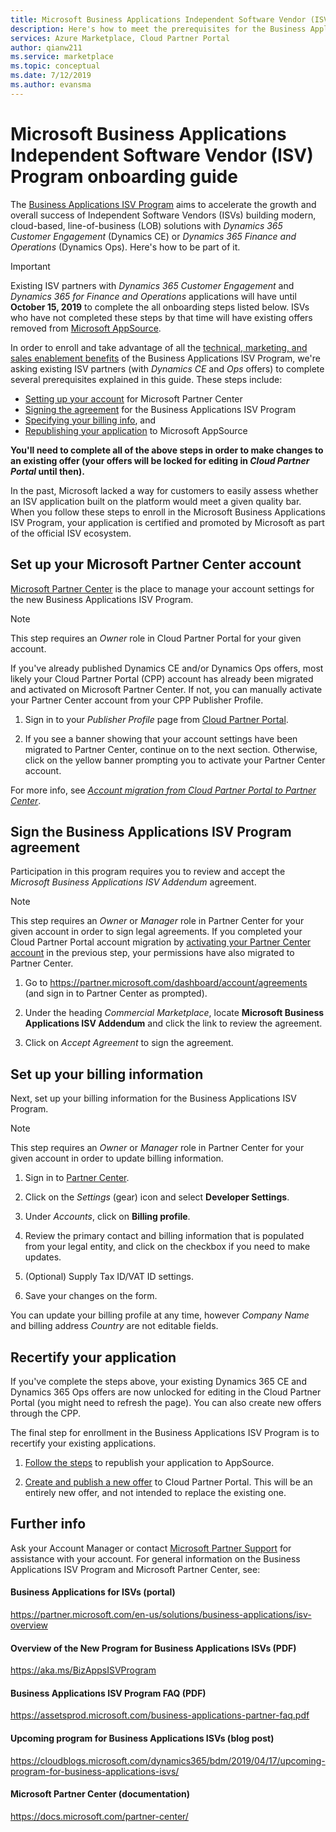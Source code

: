```yaml
---
title: Microsoft Business Applications Independent Software Vendor (ISV) Program onboarding guide
description: Here's how to meet the prerequisites for the Business Applications ISV Program.
services: Azure Marketplace, Cloud Partner Portal
author: qianw211
ms.service: marketplace
ms.topic: conceptual
ms.date: 7/12/2019
ms.author: evansma
---
```


# Microsoft Business Applications Independent Software Vendor (ISV) Program onboarding guide

The [Business Applications ISV Program](https://partner.microsoft.com/solutions/business-applications/isv-overview) aims to accelerate the growth and overall success of Independent Software Vendors (ISVs) building modern, cloud-based, line-of-business (LOB) solutions with *Dynamics 365 Customer Engagement* (Dynamics CE) or *Dynamics 365 Finance and Operations* (Dynamics Ops). Here's how to be part of it.

> [!IMPORTANT]
> Existing ISV partners with *Dynamics 365 Customer Engagement* and *Dynamics 365 for Finance and Operations* applications will have until **October 15, 2019** to complete the all onboarding steps listed below. ISVs who have not completed these steps by that time will have existing offers removed from [Microsoft AppSource](https://appsource.microsoft.com).

In order to enroll and take advantage of all the [technical, marketing, and sales enablement benefits](https://partner.microsoft.com/en-us/solutions/business-applications/isv-overview) of the Business Applications ISV Program, we're asking existing ISV partners (with *Dynamics CE* and *Ops* offers) to complete several prerequisites explained in this guide. These steps include: 

 - [Setting up your account](#set-up-your-microsoft-partner-center-account) for Microsoft Partner Center
 - [Signing the agreement](#sign-the-business-applications-isv-program-agreement) for the Business Applications ISV Program
 - [Specifying your billing info](#set-up-your-billing-information), and
 - [Republishing your application](#recertify-your-application) to Microsoft AppSource

 **You'll need to complete all of the above steps in order to make changes to an existing offer (your offers will be locked for editing in *Cloud Partner Portal* until then).**

In the past, Microsoft lacked a way for customers to easily assess whether an ISV application built on
the platform would meet a given quality bar. When you follow these steps to enroll in the Microsoft Business Applications ISV Program, your application is certified and promoted by Microsoft as part of the official ISV ecosystem.

## Set up your Microsoft Partner Center account

[Microsoft Partner Center](https://partner.microsoft.com) is the place to manage your account settings for the new Business Applications ISV Program.

> [!NOTE]
> This step requires an *Owner* role in Cloud Partner Portal for your given account.

If you've already published Dynamics CE and/or Dynamics Ops offers, most likely your Cloud Partner Portal (CPP) account has already been migrated and activated on Microsoft Partner Center. If not, you can manually activate your Partner Center account from your CPP Publisher Profile.

1. Sign in to your *Publisher Profile* page from [Cloud Partner Portal](https://cloudpartner.azure.com/).

2. If you see a banner showing that your account settings have been migrated to Partner Center, continue on to the next section. Otherwise, click on the yellow banner prompting you to activate your Partner Center account.

For more info, see [*Account migration from Cloud Partner Portal to Partner Center*](../partner-center-portal/account-migration-from-cpp-to-pc.md).

## Sign the Business Applications ISV Program agreement

Participation in this program requires you to review and accept the *Microsoft Business Applications ISV Addendum* agreement.

> [!NOTE]
> This step requires an *Owner* or *Manager* role in Partner Center for your given account in order to sign legal agreements. If you completed your Cloud Partner Portal account migration by [activating your Partner Center account](#set-up-your-microsoft-partner-center-account) in the previous step, your permissions have also migrated to Partner Center.

1. Go to https://partner.microsoft.com/dashboard/account/agreements (and sign in to Partner Center as prompted).

2. Under the heading *Commercial Marketplace*, locate **Microsoft Business Applications ISV Addendum** and click the link to review the agreement.

3. Click on *Accept Agreement* to sign the agreement.

## Set up your billing information

Next, set up your billing information for the Business Applications ISV Program.

> [!NOTE]
> This step requires an *Owner* or *Manager* role in Partner Center for your given account in order to update billing information.

1. Sign in to [Partner Center](https://partner.microsoft.com/dashboard).

2. Click on the *Settings* (gear) icon and select **Developer Settings**.

3. Under *Accounts*, click on **Billing profile**.

4. Review the primary contact and billing information that is populated from your legal entity, and click on the checkbox if you need to make updates.

5. (Optional) Supply Tax ID/VAT ID settings.

6. Save your changes on the form.

You can update your billing profile at any time, however *Company Name* and billing address *Country*  are not editable fields.

## Recertify your application

If you've complete the steps above, your existing Dynamics 365 CE and Dynamics 365 Ops offers are now unlocked for editing in the Cloud Partner Portal (you might need to refresh the page). You can also create new offers through the CPP.

The final step for enrollment in the Business Applications ISV Program is to recertify your existing applications.

1. [Follow the steps](https://partner.microsoft.com/solutions/business-applications/isv-publish) to republish your application to AppSource.

2. [Create and publish a new offer](manage-offers/cpp-manage-offers.md) to Cloud Partner Portal. This will be an entirely new offer, and not intended to replace the existing one.

## Further info

Ask your Account Manager or contact [Microsoft Partner Support](https://partner.microsoft.com/support) for assistance with your account. For general information on the Business Applications ISV Program and Microsoft Partner Center, see:

#### Business Applications for ISVs (portal)
https://partner.microsoft.com/en-us/solutions/business-applications/isv-overview

#### Overview of the New Program for Business Applications ISVs (PDF)
https://aka.ms/BizAppsISVProgram

#### Business Applications ISV Program FAQ (PDF)
https://assetsprod.microsoft.com/business-applications-partner-faq.pdf

#### Upcoming program for Business Applications ISVs (blog post)
https://cloudblogs.microsoft.com/dynamics365/bdm/2019/04/17/upcoming-program-for-business-applications-isvs/

#### Microsoft Partner Center (documentation)
https://docs.microsoft.com/partner-center/ 